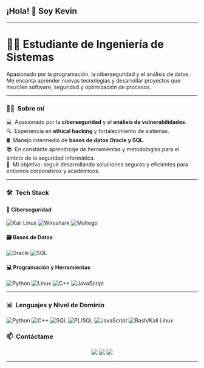 <h2 align="left">¡Hola! 👋 Soy Kevin</h2>

---

# 👨‍💻 Estudiante de Ingeniería de Sistemas

Apasionado por la programación, la ciberseguridad y el análisis de datos.  
Me encanta aprender nuevas tecnologías y desarrollar proyectos que mezclen software, seguridad y optimización de procesos.

---

### 👨‍💻 &nbsp;Sobre mí

💻 &nbsp;Apasionado por la **ciberseguridad** y el **análisis de vulnerabilidades**.  
🔍 &nbsp;Experiencia en **ethical hacking** y fortalecimiento de sistemas.  
🛢️ &nbsp;Manejo intermedio de **bases de datos Oracle y SQL**.  
📚 &nbsp;En constante aprendizaje de herramientas y metodologías para el ámbito de la seguridad informática.  
🎯 &nbsp;Mi objetivo: seguir desarrollando soluciones seguras y eficientes para entornos corporativos y académicos.  

---

### 🛠 &nbsp;Tech Stack

#### 🔐 Ciberseguridad
![Kali Linux](https://img.shields.io/badge/Kali_Linux-557C94?style=for-the-badge&logo=kalilinux&logoColor=white)
![Wireshark](https://img.shields.io/badge/Wireshark-1679A7?style=for-the-badge&logo=wireshark&logoColor=white)
![Maltego](https://img.shields.io/badge/Maltego-FF5733?style=for-the-badge&logoColor=white)

#### 🗃 Bases de Datos
![Oracle](https://img.shields.io/badge/Oracle-F80000?style=for-the-badge&logo=oracle&logoColor=white)
![SQL](https://img.shields.io/badge/SQL-316192?style=for-the-badge&logo=postgresql&logoColor=white)

#### 💻 Programación y Herramientas
![Python](https://img.shields.io/badge/Python-3670A0?style=for-the-badge&logo=python&logoColor=ffdd54)
![Linux](https://img.shields.io/badge/Linux-FCC624?style=for-the-badge&logo=linux&logoColor=black)
![C++](https://img.shields.io/badge/C++-00599C?style=for-the-badge&logo=cplusplus&logoColor=white)
![JavaScript](https://img.shields.io/badge/JavaScript-F7DF1E?style=for-the-badge&logo=javascript&logoColor=black)

---

### 📊 &nbsp;Lenguajes y Nivel de Dominio

![Python](https://img.shields.io/badge/Python-75%25-3776AB?style=for-the-badge&logo=python&logoColor=white)
![C++](https://img.shields.io/badge/C++-75%25-00599C?style=for-the-badge&logo=c%2B%2B&logoColor=white)
![SQL](https://img.shields.io/badge/SQL-70%25-4479A1?style=for-the-badge&logo=postgresql&logoColor=white)
![PL/SQL](https://img.shields.io/badge/PL%2FSQL-50%25-F80000?style=for-the-badge&logo=oracle&logoColor=white)
![JavaScript](https://img.shields.io/badge/JavaScript-60%25-F7DF1E?style=for-the-badge&logo=javascript&logoColor=black)
![Bash/Kali Linux](https://img.shields.io/badge/Bash%20(Kali%20Linux)-50%25-1793D1?style=for-the-badge&logo=linux&logoColor=white)


### 📫 &nbsp;Contáctame

<p align="center">
<a href="kevinchuyes14@gmail.com"><img src="https://img.shields.io/badge/Gmail-D14836?style=for-the-badge&logo=gmail&logoColor=white"/></a>
<a href="www.linkedin.com/in/kevin-adrian-remuzgo-chuyes-3a6a4a292"><img src="https://img.shields.io/badge/LinkedIn-0077B5?style=for-the-badge&logo=linkedin&logoColor=white"/></a>
<a href="https://github.com/PyDiamond"><img src="https://img.shields.io/badge/GitHub-000?style=for-the-badge&logo=github&logoColor=white"/></a>
</p>

---

